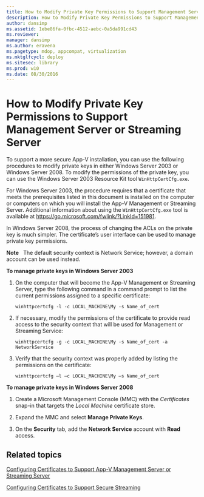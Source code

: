 ```yaml
---
title: How to Modify Private Key Permissions to Support Management Server or Streaming Server
description: How to Modify Private Key Permissions to Support Management Server or Streaming Server
author: dansimp
ms.assetid: 1ebe86fa-0fbc-4512-aebc-0a5da991cd43
ms.reviewer: 
manager: dansimp
ms.author: eravena
ms.pagetype: mdop, appcompat, virtualization
ms.mktglfcycl: deploy
ms.sitesec: library
ms.prod: w10
ms.date: 08/30/2016
---
```



# How to Modify Private Key Permissions to Support Management Server or Streaming Server


To support a more secure App-V installation, you can use the following procedures to modify private keys in either Windows Server 2003 or Windows Server 2008. To modify the permissions of the private key, you can use the Windows Server 2003 Resource Kit tool `WinHttpCertCfg.exe`.

For Windows Server 2003, the procedure requires that a certificate that meets the prerequisites listed in this document is installed on the computer or computers on which you will install the App-V Management or Streaming Server. Additional information about using the `WinHttpCertCfg.exe` tool is available at <https://go.microsoft.com/fwlink/?LinkId=151981>.

In Windows Server 2008, the process of changing the ACLs on the private key is much simpler. The certificate’s user interface can be used to manage private key permissions.

**Note**  
The default security context is Network Service; however, a domain account can be used instead.

 

**To manage private keys in Windows Server 2003**

1.  On the computer that will become the App-V Management or Streaming Server, type the following command in a command prompt to list the current permissions assigned to a specific certificate:

    `winhttpcertcfg -l -c LOCAL_MACHINE\My -s Name_of_cert`

2.  If necessary, modify the permissions of the certificate to provide read access to the security context that will be used for Management or Streaming Service:

    `winhttpcertcfg -g -c LOCAL_MACHINE\My -s Name_of_cert -a NetworkService`

3.  Verify that the security context was properly added by listing the permissions on the certificate:

    `winhttpcertcfg –l –c LOCAL_MACHINE\My –s Name_of_cert`

**To manage private keys in Windows Server 2008**

1.  Create a Microsoft Management Console (MMC) with the *Certificates* snap-in that targets the *Local Machine* certificate store.

2.  Expand the MMC and select **Manage Private Keys**.

3.  On the **Security** tab, add the **Network Service** account with **Read** access.

## Related topics


[Configuring Certificates to Support App-V Management Server or Streaming Server](configuring-certificates-to-support-app-v-management-server-or-streaming-server.md)

[Configuring Certificates to Support Secure Streaming](configuring-certificates-to-support-secure-streaming.md)

 

 





